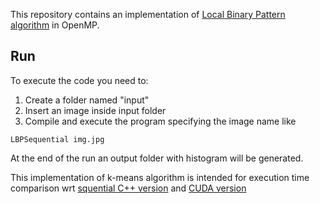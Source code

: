 This repository contains an implementation of [Local Binary Pattern algorithm](https://en.wikipedia.org/wiki/Local_binary_patterns) in OpenMP.

## Run
To execute the code you need to:
1. Create a folder named "input"
2. Insert an image inside input folder
3. Compile and execute the program specifying the image name like
```
LBPSequential img.jpg
```
At the end of the run an output folder with histogram will be generated.

This implementation of k-means algorithm is intended for execution time comparison wrt 
[squential C++ version](https://github.com/MarcoSolarino/LBPSequential/tree/master) and 
[CUDA version](https://github.com/daikon899/LBP_CUDA)
